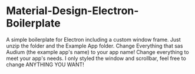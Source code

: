 # Material-Design-Electron-Boilerplate
A simple boilerplate for Electron including a custom window frame. Just unzip the folder and the Example App folder. 
Change Everything that sas Audium (the example app's name) to your app name! Change everything to meet your app's 
needs. I only styled the window and scrollbar, feel free to change ANYTHING YOU WANT!
